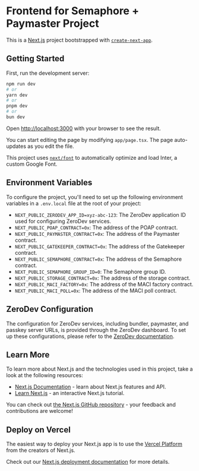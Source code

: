 # Frontend for Semaphore + Paymaster Project

This is a [Next.js](https://nextjs.org/) project bootstrapped with [`create-next-app`](https://github.com/vercel/next.js/tree/canary/packages/create-next-app).

## Getting Started

First, run the development server:

```bash
npm run dev
# or
yarn dev
# or
pnpm dev
# or
bun dev
```


Open [http://localhost:3000](http://localhost:3000) with your browser to see the result.

You can start editing the page by modifying `app/page.tsx`. The page auto-updates as you edit the file.

This project uses [`next/font`](https://nextjs.org/docs/basic-features/font-optimization) to automatically optimize and load Inter, a custom Google Font.

## Environment Variables

To configure the project, you'll need to set up the following environment variables in a `.env.local` file at the root of your project:

- `NEXT_PUBLIC_ZERODEV_APP_ID=xyz-abc-123`: The ZeroDev application ID used for configuring ZeroDev services.
- `NEXT_PUBLIC_POAP_CONTRACT=0x`: The address of the POAP contract.
- `NEXT_PUBLIC_PAYMASTER_CONTRACT=0x`: The address of the Paymaster contract.
- `NEXT_PUBLIC_GATEKEEPER_CONTRACT=0x`: The address of the Gatekeeper contract.
- `NEXT_PUBLIC_SEMAPHORE_CONTRACT=0x`: The address of the Semaphore contract.
- `NEXT_PUBLIC_SEMAPHORE_GROUP_ID=0`: The Semaphore group ID.
- `NEXT_PUBLIC_STORAGE_CONTRACT=0x`: The address of the storage contract.
- `NEXT_PUBLIC_MACI_FACTORY=0x`: The address of the MACI factory contract.
- `NEXT_PUBLIC_MACI_POLL=0x`: The address of the MACI poll contract.

## ZeroDev Configuration

The configuration for ZeroDev services, including bundler, paymaster, and passkey server URLs, is provided through the ZeroDev dashboard. To set up these configurations, please refer to the [ZeroDev documentation](https://docs.zerodev.app/).

## Learn More

To learn more about Next.js and the technologies used in this project, take a look at the following resources:

- [Next.js Documentation](https://nextjs.org/docs) - learn about Next.js features and API.
- [Learn Next.js](https://nextjs.org/learn) - an interactive Next.js tutorial.

You can check out [the Next.js GitHub repository](https://github.com/vercel/next.js/) - your feedback and contributions are welcome!

## Deploy on Vercel

The easiest way to deploy your Next.js app is to use the [Vercel Platform](https://vercel.com/new?utm_medium=default-template&filter=next.js&utm_source=create-next-app&utm_campaign=create-next-app-readme) from the creators of Next.js.

Check out our [Next.js deployment documentation](https://nextjs.org/docs/deployment) for more details.
